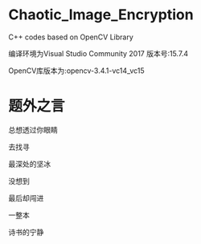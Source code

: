 # Chaotic_Image_Encryption
C++ codes based on OpenCV Library

编译环境为Visual Studio Community 2017 版本号:15.7.4

OpenCV库版本为:opencv-3.4.1-vc14_vc15





# 题外之言

总想透过你眼睛

去找寻

最深处的坚冰

没想到 

最后却闯进

一整本

诗书的宁静

